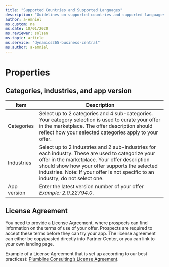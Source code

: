```yaml
---
title: "Supported Countries and Supported Languages"
description: "Guidelines on supported countries and supported languages"
author: a-emniel
ms.custom: na
ms.date: 10/01/2020
ms.reviewer: solsen
ms.topic: article
ms.service: "dynamics365-business-central"
ms.author: a-emniel
---
```


# Properties

## Categories, industries, and app version

| Item| Description |
|-------------|--------------|
|Categories | Select up to 2 categories and 4 sub-categories. Your category selection is used to curate your offer in the marketplace. The offer description should reflect how your selected categories apply to your offer. |
Industries | Select up to 2 industries and 2 sub-industries for each industry. These are used to categorize your offer in the marketplace. Your offer description should show how your offer supports the selected industries. Note: If your offer is not specific to an industry, do not select one.|
App version| Enter the latest version number of your offer *Example:* *2.0.22794.0*. 

## License Agreement 
 You need to provide a License Agreement, where prospects can find information on the terms of use of your offer. Prospects are required to accept these terms before they can try your app. The license agreement can either be copy/pasted directly into Partner Center, or you can link to your own landing page. 
 
 Example of a License Agreement that is set up according to our best practices): [Plumbline Consulting’s License Agreement](https://progressussoftware.com/user-agreement/).

